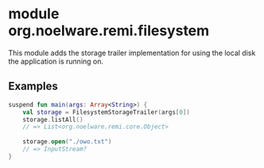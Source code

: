# module org.noelware.remi.filesystem
This module adds the storage trailer implementation for using the local disk the application is running on.

## Examples
```kotlin
suspend fun main(args: Array<String>) {
    val storage = FilesystemStorageTrailer(args[0])
    storage.listAll()
    // => List<org.noelware.remi.core.Object>
    
    storage.open("./owo.txt")
    // => InputStream?
}
```
